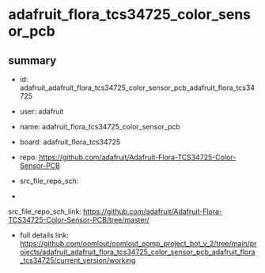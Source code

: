 # adafruit_flora_tcs34725_color_sensor_pcb
 
## summary 
* id: adafruit_adafruit_flora_tcs34725_color_sensor_pcb_adafruit_flora_tcs34725
* user: adafruit
* name: adafruit_flora_tcs34725_color_sensor_pcb
* board: adafruit_flora_tcs34725
* repo: https://github.com/adafruit/Adafruit-Flora-TCS34725-Color-Sensor-PCB



* src_file_repo_sch: 
*
 src_file_repo_sch_link: https://github.com/adafruit/Adafruit-Flora-TCS34725-Color-Sensor-PCB/tree/master/
* full details link: https://github.com/oomlout/oomlout_oomp_project_bot_v_2/tree/main/projects/adafruit_adafruit_flora_tcs34725_color_sensor_pcb_adafruit_flora_tcs34725/current_version/working  






